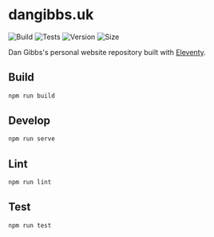 # dangibbs.uk

![Build](https://github.com/gibbs/gibbs.github.io/actions/workflows/deploy.yml/badge.svg)
![Tests](https://github.com/gibbs/gibbs.github.io/actions/workflows/test.yml/badge.svg)
![Version](https://img.shields.io/github/package-json/v/gibbs/gibbs.github.io)
![Size](https://img.shields.io/github/repo-size/gibbs/gibbs.github.io)

Dan Gibbs's personal website repository built with 
[Eleventy](https://github.com/11ty/eleventy).

## Build

```bash
npm run build
```

## Develop

```bash
npm run serve
```

## Lint

```bash
npm run lint
```

## Test

```bash
npm run test
```
